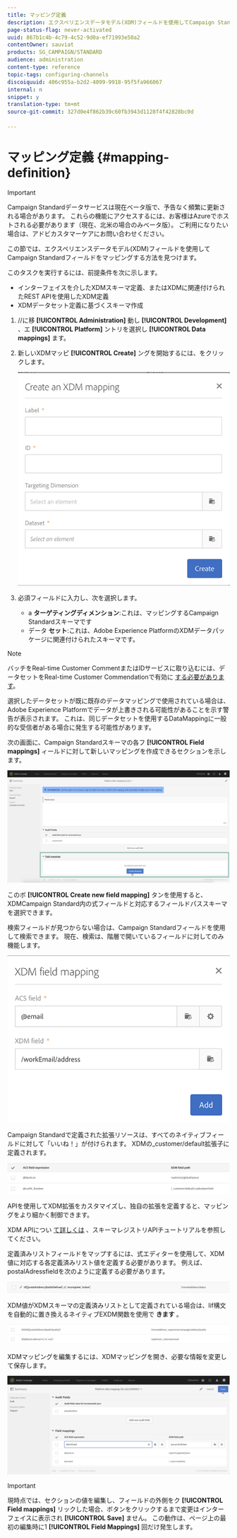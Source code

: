 ```yaml
---
title: マッピング定義
description: エクスペリエンスデータモデル(XDM)フィールドを使用してCampaign Standardフィールドをマッピングする方法について説明します。
page-status-flag: never-activated
uuid: 867b1c4b-4c79-4c52-9d0a-ef71993e50a2
contentOwner: sauviat
products: SG_CAMPAIGN/STANDARD
audience: administration
content-type: reference
topic-tags: configuring-channels
discoiquuid: 406c955a-b2d2-4099-9918-95f5fa966067
internal: n
snippet: y
translation-type: tm+mt
source-git-commit: 327d0e4f862b39c60fb3943d1128f4f42828bc0d

---
```



# マッピング定義 {#mapping-definition}

>[!IMPORTANT]
>
>Campaign Standardデータサービスは現在ベータ版で、予告なく頻繁に更新される場合があります。 これらの機能にアクセスするには、お客様はAzureでホストされる必要があります（現在、北米の場合のみベータ版）。 ご利用になりたい場合は、アドビカスタマーケアにお問い合わせください。

この節では、エクスペリエンスデータモデル(XDM)フィールドを使用してCampaign Standardフィールドをマッピングする方法を見つけます。

このタスクを実行するには、前提条件を次に示します。

* インターフェイスを介したXDMスキーマ定義、またはXDMに関連付けられたREST APIを使用したXDM定義
* XDMデータセット定義に基づくスキーマ作成

1. //に移 **[!UICONTROL Administration]** 動し **[!UICONTROL Development]** 、エ **[!UICONTROL Platform]** ントリを選択し **[!UICONTROL Data mappings]** ます。

1. 新しいXDMマッピ **[!UICONTROL Create]** ングを開始するには、をクリックします。

   ![](assets/aep_createmapping.png)

1. 必須フィールドに入力し、次を選択します。

   * a **ターゲティングディメンション**:これは、マッピングするCampaign Standardスキーマです
   * データ **セット**:これは、Adobe Experience PlatformのXDMデータパッケージに関連付けられたスキーマです。

>[!NOTE]
>
>バッチをReal-time Customer CommentまたはIDサービスに取り込むには、データセットをReal-time Customer Commendationで有効に [する必要があります](https://docs.adobe.com/content/help/en/experience-platform/rtcdp/intro/get-started.html)。
>
>選択したデータセットが既に既存のデータマッピングで使用されている場合は、Adobe Experience Platformでデータが上書きされる可能性があることを示す警告が表示されます。 これは、同じデータセットを使用するDataMappingに一般的な受信者がある場合に発生する可能性があります。

次の画面に、Campaign Standardスキーマの各フ **[!UICONTROL Field mappings]** ィールドに対して新しいマッピングを作成できるセクションを示します。

![](assets/aep_fieldmappings.png)

このボ **[!UICONTROL Create new field mapping]** タンを使用すると、XDMCampaign Standard内の式フィールドと対応するフィールドパススキーマを選択できます。

検索フィールドが見つからない場合は、Campaign Standardフィールドを使用して検索できます。 現在、検索は、階層で開いているフィールドに対してのみ機能します。

![](assets/aep_mapfield.png)

Campaign Standardで定義された拡張リソースは、すべてのネイティブフィールドに対して「いいね！」が付けられます。 XDMの_customer/default拡張子に定義されます。

![](assets/aep_fieldscusmapping.png)

APIを使用してXDM拡張をカスタマイズし、独自の拡張を定義すると、マッピングをより細かく制御できます。

XDM APIについ [て詳しくは](https://docs.adobe.com/content/help/en/experience-platform/xdm/api/getting-started.html) 、スキーマレジストリAPIチュートリアルを参照してください。

定義済みリストフィールドをマップするには、式エディターを使用して、XDM値に対応する各定義済みリスト値を定義する必要があります。 例えば、postalAdressfieldを次のように定義する必要があります。

![](assets/aep_enummapping.png)

XDM値がXDMスキーマの定義済みリストとして定義されている場合は、lif構文を自動的に置き換えるネイティブEXDM関数を使用で **きます** 。

![](assets/aep_enummappingexdm.png)

XDMマッピングを編集するには、XDMマッピングを開き、必要な情報を変更して保存します。

![](assets/aep_editmapping.png)

>[!IMPORTANT]
>
>現時点では、セクションの値を編集し、フィールドの外側をク **[!UICONTROL Field mappings]** リックした場合、ボタンをクリックするまで変更はインターフェイスに表示され **[!UICONTROL Save]** ません。 この動作は、ページ上の最初の編集時に1 **[!UICONTROL Field Mappings]** 回だけ発生します。
